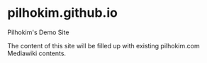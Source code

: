pilhokim.github.io
==================

Pilhokim's Demo Site

The content of this site will be filled up with existing pilhokim.com Mediawiki contents.